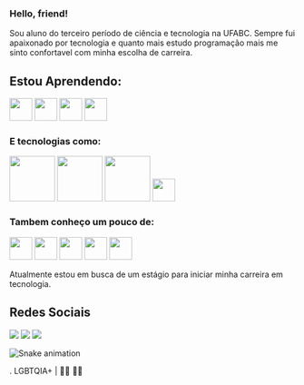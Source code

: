 ### Hello, friend!

Sou aluno do terceiro período de ciência e tecnologia na UFABC. Sempre fui apaixonado por tecnologia e quanto mais estudo programação mais me sinto confortavel com minha escolha de carreira. 

## Estou Aprendendo:

<img src="https://cdn.jsdelivr.net/gh/devicons/devicon/icons/python/python-original.svg" width="40" height="40" /> <img src="https://cdn.jsdelivr.net/gh/devicons/devicon/icons/csharp/csharp-original.svg" width="40" height="40"/> <img src="https://cdn.jsdelivr.net/gh/devicons/devicon/icons/java/java-original.svg" width="40" height="40"/>  <img src="https://cdn.jsdelivr.net/gh/devicons/devicon/icons/mysql/mysql-original-wordmark.svg" width="40" height="40"/>
          
          
 ### E tecnologias como:
 
<img src="https://cdn.jsdelivr.net/gh/devicons/devicon/icons/pandas/pandas-original-wordmark.svg" width="80" height="80" /> <img src="https://cdn.jsdelivr.net/gh/devicons/devicon/icons/numpy/numpy-original-wordmark.svg" width="80" height="80" />  <img src="https://cdn.jsdelivr.net/gh/devicons/devicon/icons/flask/flask-original-wordmark.svg" width="80" height="80" /> <img src="https://cdn.jsdelivr.net/gh/devicons/devicon/icons/dotnetcore/dotnetcore-original.svg" width="40" height="40"/>
          
          
          
### Tambem conheço um pouco de:

<img src="https://cdn.jsdelivr.net/gh/devicons/devicon/icons/html5/html5-original.svg" width="40" height="40"/> <img src="https://cdn.jsdelivr.net/gh/devicons/devicon/icons/css3/css3-original.svg" width="40" height="40"/>  <img src="https://cdn.jsdelivr.net/gh/devicons/devicon/icons/git/git-original.svg" width="40" height="40"/>  <img src="https://cdn.jsdelivr.net/gh/devicons/devicon/icons/canva/canva-original.svg" width="40" height="40"/>  <img src="https://cdn.jsdelivr.net/gh/devicons/devicon/icons/illustrator/illustrator-plain.svg" width="40" height="40"/>
          
          
          
          


 
 

 
 Atualmente estou em busca de um estágio para iniciar minha carreira em tecnologia.
 
 
## Redes Sociais 
 <div>
<a href = "mailto:gusoare_s@outlook.com"><img src="https://img.shields.io/badge/Gmail-D14836?style=for-the-badge&logo=gmail&logoColor=white" target="_blank"></a>
<a href="https://www.linkedin.com/in/seu-usuário-linkedln-aqui](https://www.linkedin.com/in/gustavo-soares-aa00751a3/" target="_blank"><img src="https://img.shields.io/badge/-LinkedIn-%230077B5?style=for-the-badge&logo=linkedin&logoColor=white" target="_blank"></a>  
<a href="https://instagram.com/gusoare.s" target="_blank"><img src="https://img.shields.io/badge/-Instagram-%23E4405F?style=for-the-badge&logo=instagram&logoColor=white" target="_blank"></a> 
</div>

 
 ![Snake animation](https://github.com/gusoaress/gusoaress/blob/output/github-contribution-grid-snake.svg)

. LGBTQIA+ | 🏳️‍🌈 ✊🏾
